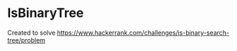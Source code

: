 # IsBinaryTree
Created to solve https://www.hackerrank.com/challenges/is-binary-search-tree/problem
